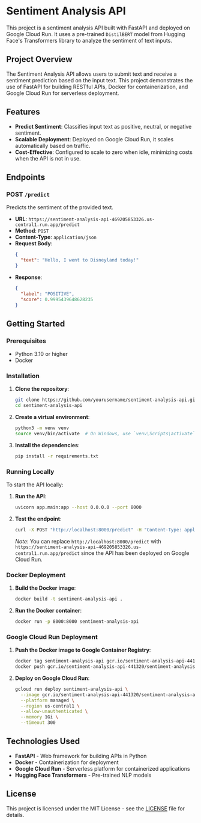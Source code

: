 # Sentiment Analysis API

This project is a sentiment analysis API built with FastAPI and deployed on Google Cloud Run. It uses a pre-trained `DistilBERT` model from Hugging Face's Transformers library to analyze the sentiment of text inputs.

## Project Overview

The Sentiment Analysis API allows users to submit text and receive a sentiment prediction based on the input text. This project demonstrates the use of FastAPI for building RESTful APIs, Docker for containerization, and Google Cloud Run for serverless deployment.

## Features

- **Predict Sentiment**: Classifies input text as positive, neutral, or negative sentiment.
- **Scalable Deployment**: Deployed on Google Cloud Run, it scales automatically based on traffic.
- **Cost-Effective**: Configured to scale to zero when idle, minimizing costs when the API is not in use.

## Endpoints

### POST `/predict`

Predicts the sentiment of the provided text.

- **URL**: `https://sentiment-analysis-api-469205853326.us-central1.run.app/predict`
- **Method**: `POST`
- **Content-Type**: `application/json`
- **Request Body**:
  ```json
  {
    "text": "Hello, I went to Disneyland today!"
  }
  ```
- **Response**:
  ```json
  {
    "label": "POSITIVE",
    "score": 0.9995439648628235
  }
  ```

## Getting Started

### Prerequisites

- Python 3.10 or higher
- Docker

### Installation

1. **Clone the repository**:

   ```bash
   git clone https://github.com/yourusername/sentiment-analysis-api.git
   cd sentiment-analysis-api
   ```

2. **Create a virtual environment**:

   ```bash
   python3 -m venv venv
   source venv/bin/activate  # On Windows, use `venv\Scripts\activate`
   ```

3. **Install the dependencies**:
   ```bash
   pip install -r requirements.txt
   ```

### Running Locally

To start the API locally:

1. **Run the API**:

   ```bash
   uvicorn app.main:app --host 0.0.0.0 --port 8000
   ```

2. **Test the endpoint**:

   ```bash
   curl -X POST "http://localhost:8000/predict" -H "Content-Type: application/json" -d "{\"text\": \"Hello, I went to Disneyland today!\"}"
   ```

   _Note_: You can replace `http://localhost:8000/predict` with `https://sentiment-analysis-api-469205853326.us-central1.run.app/predict` since the API has been deployed on Google Cloud Run.

### Docker Deployment

1. **Build the Docker image**:

   ```bash
   docker build -t sentiment-analysis-api .
   ```

2. **Run the Docker container**:
   ```bash
   docker run -p 8000:8000 sentiment-analysis-api
   ```

### Google Cloud Run Deployment

1. **Push the Docker image to Google Container Registry**:

   ```bash
   docker tag sentiment-analysis-api gcr.io/sentiment-analysis-api-441320/sentiment-analysis-api
   docker push gcr.io/sentiment-analysis-api-441320/sentiment-analysis-api
   ```

2. **Deploy on Google Cloud Run**:
   ```bash
   gcloud run deploy sentiment-analysis-api \
     --image gcr.io/sentiment-analysis-api-441320/sentiment-analysis-api \
     --platform managed \
     --region us-central1 \
     --allow-unauthenticated \
     --memory 1Gi \
     --timeout 300
   ```

## Technologies Used

- **FastAPI** - Web framework for building APIs in Python
- **Docker** - Containerization for deployment
- **Google Cloud Run** - Serverless platform for containerized applications
- **Hugging Face Transformers** - Pre-trained NLP models

## License

This project is licensed under the MIT License - see the [LICENSE](LICENSE) file for details.
